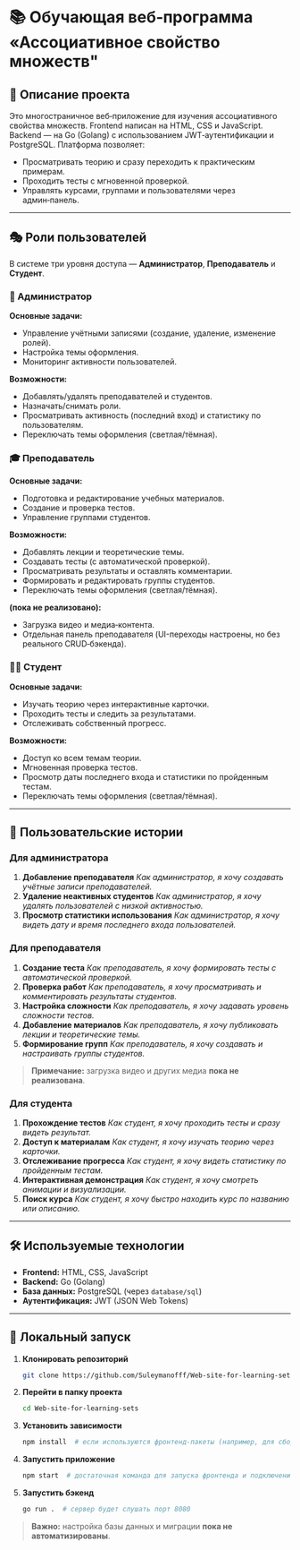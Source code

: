 # 📚 Обучающая веб‑программа «Ассоциативное свойство множеств"

## 📌 Описание проекта

Это многостраничное веб‑приложение для изучения ассоциативного свойства множеств.
Frontend написан на HTML, CSS и JavaScript. Backend — на Go (Golang) с использованием JWT‑аутентификации и PostgreSQL.
Платформа позволяет:

- Просматривать теорию и сразу переходить к практическим примерам.
- Проходить тесты с мгновенной проверкой.
- Управлять курсами, группами и пользователями через админ‑панель.

---

## 🎭 Роли пользователей

В системе три уровня доступа — **Администратор**, **Преподаватель** и **Студент**.

### 👑 Администратор

**Основные задачи:**

- Управление учётными записями (создание, удаление, изменение ролей).
- Настройка темы оформления.
- Мониторинг активности пользователей.

**Возможности:**

- Добавлять/удалять преподавателей и студентов.
- Назначать/снимать роли.
- Просматривать активность (последний вход) и статистику по пользователям.
- Переключать темы оформления (светлая/тёмная).

### 🎓 Преподаватель

**Основные задачи:**

- Подготовка и редактирование учебных материалов.
- Создание и проверка тестов.
- Управление группами студентов.

**Возможности:**

- Добавлять лекции и теоретические темы.
- Создавать тесты (с автоматической проверкой).
- Просматривать результаты и оставлять комментарии.
- Формировать и редактировать группы студентов.
- Переключать темы оформления (светлая/тёмная).

**(пока не реализовано):**

- Загрузка видео и медиа‑контента.
- Отдельная панель преподавателя (UI-переходы настроены, но без реального CRUD‑бэкенда).

### 🧑‍🎓 Студент

**Основные задачи:**

- Изучать теорию через интерактивные карточки.
- Проходить тесты и следить за результатами.
- Отслеживать собственный прогресс.

**Возможности:**

- Доступ ко всем темам теории.
- Мгновенная проверка тестов.
- Просмотр даты последнего входа и статистики по пройденным тестам.
- Переключать темы оформления (светлая/тёмная).

---

## 📖 Пользовательские истории

### Для администратора

1. **Добавление преподавателя**
   _Как администратор, я хочу создавать учётные записи преподавателей._
2. **Удаление неактивных студентов**
   _Как администратор, я хочу удалять пользователей с низкой активностью._
3. **Просмотр статистики использования**
   _Как администратор, я хочу видеть дату и время последнего входа пользователей._

### Для преподавателя

1. **Создание теста**
   _Как преподаватель, я хочу формировать тесты с автоматической проверкой._
2. **Проверка работ**
   _Как преподаватель, я хочу просматривать и комментировать результаты студентов._
3. **Настройка сложности**
   _Как преподаватель, я хочу задавать уровень сложности тестов._
4. **Добавление материалов**
   _Как преподаватель, я хочу публиковать лекции и теоретические темы._
5. **Формирование групп**
   _Как преподаватель, я хочу создавать и настраивать группы студентов._

> **Примечание:** загрузка видео и других медиа **пока не реализована**.

### Для студента

1. **Прохождение тестов**
   _Как студент, я хочу проходить тесты и сразу видеть результат._
2. **Доступ к материалам**
   _Как студент, я хочу изучать теорию через карточки._
3. **Отслеживание прогресса**
   _Как студент, я хочу видеть статистику по пройденным тестам._
4. **Интерактивная демонстрация**
   _Как студент, я хочу смотреть анимации и визуализации._
5. **Поиск курса**
   _Как студент, я хочу быстро находить курс по названию или описанию._

---

## 🛠️ Используемые технологии

- **Frontend:** HTML, CSS, JavaScript
- **Backend:** Go (Golang)
- **База данных:** PostgreSQL (через `database/sql`)
- **Аутентификация:** JWT (JSON Web Tokens)

---

## 🚀 Локальный запуск

1. **Клонировать репозиторий**

   ```sh
   git clone https://github.com/Suleymanofff/Web-site-for-learning-sets.git
   ```

2. **Перейти в папку проекта**

   ```sh
   cd Web-site-for-learning-sets
   ```

3. **Установить зависимости**

   ```sh
   npm install  # если используются фронтенд‑пакеты (например, для сборки)
   ```

4. **Запустить приложение**

   ```sh
   npm start  # достаточная команда для запуска фронтенда и подключения к бэкенду, клиент будет слушать порт 3000
   ```

5. **Запустить бэкенд**

   ```sh
   go run .  # сервер будет слушать порт 8080
   ```

> **Важно:** настройка базы данных и миграции **пока не автоматизированы**.
